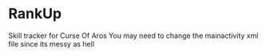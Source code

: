 # RankUp
Skill tracker for Curse Of Aros
You may need to change the mainactivity xml file since its messy as hell
